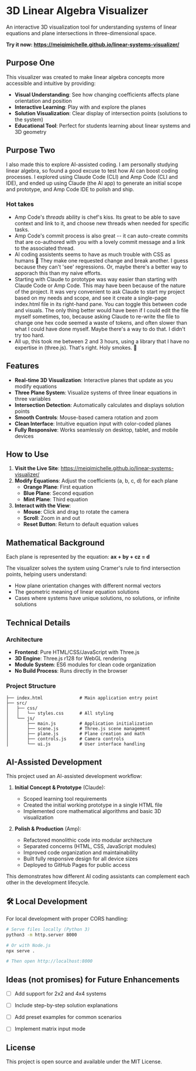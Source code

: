 # 3D Linear Algebra Visualizer

An interactive 3D visualization tool for understanding systems of linear equations and plane intersections in three-dimensional space.

**Try it now: https://meiqimichelle.github.io/linear-systems-visualizer/**


## Purpose One

This visualizer was created to make linear algebra concepts more accessible and intuitive by providing:

- **Visual Understanding**: See how changing coefficients affects plane orientation and position
- **Interactive Learning**: Play with and explore the planes
- **Solution Visualization**: Clear display of intersection points (solutions to the system)
- **Educational Tool**: Perfect for students learning about linear systems and 3D geometry

## Purpose Two

I also made this to explore AI-assisted coding. I am personally studying linear algebra, so found a good excuse to test how AI can boost coding processes. I explored using Claude Code (CLI) and Amp Code (CLI and IDE), and ended up using Claude (the AI app) to generate an initial scope and prototype, and Amp Code IDE to polish and ship.

### Hot takes

- Amp Code's *threads* ability is chef's kiss. Its great to be able to save context and link to it, and choose new threads when needed for specific tasks.
- Amp Code's commit process is also great -- it can auto-create commits that are co-authored with you with a lovely commit message and a link to the associated thread.
- AI coding assistents seems to have as much trouble with CSS as humans 🤣 They make one requested change and break another. I guess because they can't 'see' regressions. Or, maybe there's a better way to apporach this than my naive efforts.
- Starting with Claude to prototype was way easier than starting with Claude Code or Amp Code. This may have been because of the nature of the project. It was very convenient to ask Claude to start my project based on my needs and scope, and see it create a single-page index.html file in its right-hand pane. You can toggle this between code and visuals. The only thing better would have been if I could edit the file myself sometimes, too, because asking Claude to re-write the file to change one hex code seemed a waste of tokens, and often slower than what I could have done myself. Maybe there's a way to do that. I didn't try too hard.
- All up, this took me between 2 and 3 hours, using a library that I have no expertise in (three.js). That's right. Holy smokes. 🤯

## Features

- **Real-time 3D Visualization**: Interactive planes that update as you modify equations
- **Three Plane System**: Visualize systems of three linear equations in three variables
- **Intersection Detection**: Automatically calculates and displays solution points
- **Smooth Controls**: Mouse-based camera rotation and zoom
- **Clean Interface**: Intuitive equation input with color-coded planes
- **Fully Responsive**: Works seamlessly on desktop, tablet, and mobile devices

## How to Use

1. **Visit the Live Site**: https://meiqimichelle.github.io/linear-systems-visualizer/
2. **Modify Equations**: Adjust the coefficients (a, b, c, d) for each plane
   - **Orange Plane**: First equation
   - **Blue Plane**: Second equation  
   - **Mint Plane**: Third equation
3. **Interact with the View**:
   - **Mouse**: Click and drag to rotate the camera
   - **Scroll**: Zoom in and out
   - **Reset Button**: Return to default equation values

## Mathematical Background

Each plane is represented by the equation: **ax + by + cz = d**

The visualizer solves the system using Cramer's rule to find intersection points, helping users understand:
- How plane orientation changes with different normal vectors
- The geometric meaning of linear equation solutions
- Cases where systems have unique solutions, no solutions, or infinite solutions

## Technical Details

### Architecture
- **Frontend**: Pure HTML/CSS/JavaScript with Three.js
- **3D Engine**: Three.js r128 for WebGL rendering
- **Module System**: ES6 modules for clean code organization
- **No Build Process**: Runs directly in the browser

### Project Structure
```
├── index.html              # Main application entry point
├── src/
│   ├── css/
│   │   └── styles.css      # All styling
│   └── js/
│       ├── main.js         # Application initialization
│       ├── scene.js        # Three.js scene management  
│       ├── plane.js        # Plane creation and math
│       ├── controls.js     # Camera controls
│       └── ui.js           # User interface handling
```

## AI-Assisted Development

This project used an AI-assisted development workflow:

1. **Initial Concept & Prototype** (Claude): 
   - Scoped learning tool requirements
   - Created the initial working prototype in a single HTML file
   - Implemented core mathematical algorithms and basic 3D visualization

2. **Polish & Production** (Amp):
   - Refactored monolithic code into modular architecture
   - Separated concerns (HTML, CSS, JavaScript modules)
   - Improved code organization and maintainability
   - Built fully responsive design for all device sizes
   - Deployed to GitHub Pages for public access

This demonstrates how different AI coding assistants can complement each other in the development lifecycle.

## 🛠 Local Development

For local development with proper CORS handling:
```bash
# Serve files locally (Python 3)
python3 -m http.server 8000

# Or with Node.js
npx serve .

# Then open http://localhost:8000
```

## Ideas (not promises) for Future Enhancements

- [ ] Add support for 2x2 and 4x4 systems
- [ ] Include step-by-step solution explanations
- [ ] Add preset examples for common scenarios
- [ ] Implement matrix input mode


## License

This project is open source and available under the MIT License.
